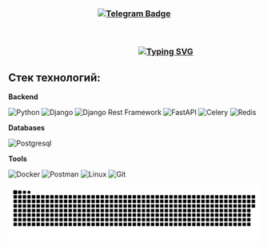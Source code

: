

<!--
**kadzutokun/kadzutokun** is a ✨ _special_ ✨ repository because its `README.md` (this file) appears on your GitHub profile.

Here are some ideas to get you started:

- 🔭 I’m currently working on ...
- 🌱 I’m currently learning ...
- 👯 I’m looking to collaborate on ...
- 🤔 I’m looking for help with ...
- 💬 Ask me about ...
- 📫 How to reach me: ...
- 😄 Pronouns: ...
- ⚡ Fun fact: ...
-->

<h3 align = 'center'><a href='https://t.me/kadzutokun/'>
    <img src="https://img.shields.io/badge/Telegram-27A3E2?style=for-the-badge&logo=telegram&logoColor=white" alt="Telegram Badge"/>
    </a>
</h3>
<br>
<a href=""><h3 align="center"><img src="https://readme-typing-svg.herokuapp.com?font=Fira+Code&pause=1000&random=false&width=435&lines=Python+Backend+Developer+from+Kazan" margin-left: 25% alt="Typing SVG" / style = 'margin-left: 25%';></a></h3>

## Стек технологий:

**Backend**

![Python](https://img.shields.io/badge/python-black?style=for-the-badge&logo=python)
![Django](https://img.shields.io/badge/Django-blue?style=for-the-badge&logo=django)
![Django Rest Framework](https://img.shields.io/badge/DRF-purple?style=for-the-badge&logo=django)
![FastAPI](https://img.shields.io/badge/FastAPI-005571?style=for-the-badge&logo=fastapi)
![Celery](https://img.shields.io/static/v1?style=for-the-badge&message=Celery&color=37814A&logo=Celery&logoColor=FFFFFF&label)
![Redis](https://img.shields.io/badge/Redis-DC382D?style=for-the-badge&logo=redis&logoColor=white)

**Databases**

![Postgresql](https://img.shields.io/badge/Postgresql-%232c3e50?style=for-the-badge&logo=Postgresql)

**Tools**

![Docker](https://img.shields.io/badge/Docker-%232c3e50?style=for-the-badge&logo=Docker)
![Postman](https://img.shields.io/badge/Postman-FCA121?style=for-the-badge&logo=postman)
![Linux](https://img.shields.io/badge/Linux-black?style=for-the-badge&logo=Linux)
![Git](https://img.shields.io/badge/Git-black?style=for-the-badge&logo=git)

<p align="center">
 <img width="1000" src="github-snake.svg" alt="githubsnake">
</p>
